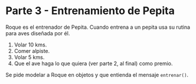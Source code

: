 # Parte 3 - Entrenamiento de Pepita

Roque es el entrenador de Pepita. Cuando entrena a un pepita usa su rutina para aves diseñada por él.
1. Volar 10 kms.
2. Comer alpiste.
3. Volar 5 kms.
4. Que el ave haga lo que quiera (ver parte 2, al final) como premio.

Se pide modelar a Roque en objetos y que entienda el mensaje `entrenar()`.

